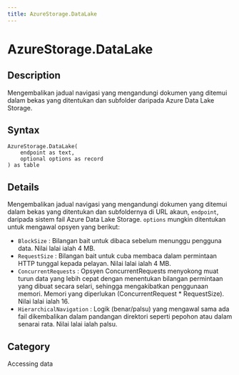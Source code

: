 ```yaml
---
title: AzureStorage.DataLake
---
```


# AzureStorage.DataLake


## Description

Mengembalikan jadual navigasi yang mengandungi dokumen yang ditemui dalam bekas yang ditentukan dan subfolder daripada Azure Data Lake Storage.


## Syntax

```powerquery
AzureStorage.DataLake(
    endpoint as text,
    optional options as record
) as table
```


## Details

Mengembalikan jadual navigasi yang mengandungi dokumen yang ditemui dalam bekas yang ditentukan dan subfoldernya di URL akaun, <code>endpoint</code>, daripada sistem fail Azure Data Lake Storage. <code>options</code> mungkin ditentukan untuk mengawal opsyen yang berikut:    <ul><li><code>BlockSize</code> : Bilangan bait untuk dibaca sebelum menunggu pengguna data. Nilai lalai ialah 4 MB.</li><li><code>RequestSize</code> : Bilangan bait untuk cuba membaca dalam permintaan HTTP tunggal kepada pelayan. Nilai lalai ialah 4 MB.</li><li><code>ConcurrentRequests</code> : Opsyen ConcurrentRequests menyokong muat turun data yang lebih cepat dengan menentukan bilangan permintaan yang dibuat secara selari, sehingga mengakibatkan penggunaan memori. Memori yang diperlukan (ConcurrentRequest \* RequestSize). Nilai lalai ialah 16.</li><li><code>HierarchicalNavigation</code> : Logik (benar/palsu) yang mengawal sama ada fail dikembalikan dalam pandangan direktori seperti pepohon atau dalam senarai rata. Nilai lalai ialah palsu.</li></ul>



## Category
Accessing data
